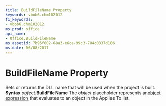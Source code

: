 ```yaml
---
title: BuildFileName Property
keywords: vbob6.chm102012
f1_keywords:
- vbob6.chm102012
ms.prod: office
api_name:
- Office.BuildFileName
ms.assetid: 7b95f602-68a3-e6ca-99c3-784c0337d106
ms.date: 06/08/2017
---
```



# BuildFileName Property



Sets or returns the DLL name that will be used when the project is built.
 **Syntax**
 _object_**.BuildFileName**
The  _object_ placeholder represents an[object expression](vbe-glossary.md) that evaluates to an object in the Applies To list.

